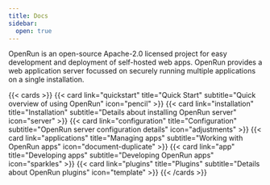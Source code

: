```yaml
---
title: Docs
sidebar:
  open: true
---
```


OpenRun is an open-source Apache-2.0 licensed project for easy development and deployment of self-hosted web apps. OpenRun provides a web application server focussed on securely running multiple applications on a single installation.

{{< cards >}}
{{< card link="quickstart" title="Quick Start" subtitle="Quick overview of using OpenRun"  icon="pencil" >}}
{{< card link="installation" title="Installation" subtitle="Details about installing OpenRun server"  icon="server" >}}
{{< card link="configuration" title="Configuration" subtitle="OpenRun server configuration details" icon="adjustments" >}}
{{< card link="applications" title="Managing apps" subtitle="Working with OpenRun apps" icon="document-duplicate" >}}
{{< card link="app" title="Developing apps" subtitle="Developing OpenRun apps" icon="sparkles" >}}
{{< card link="plugins" title="Plugins" subtitle="Details about OpenRun plugins" icon="template" >}}
{{< /cards >}}
